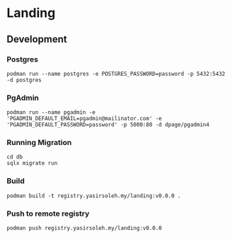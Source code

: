# Landing

## Development

### Postgres

```
podman run --name postgres -e POSTGRES_PASSWORD=password -p 5432:5432 -d postgres
```

### PgAdmin

```
podman run --name pgadmin -e 'PGADMIN_DEFAULT_EMAIL=pgadmin@mailinator.com' -e 'PGADMIN_DEFAULT_PASSWORD=password' -p 5000:80 -d dpage/pgadmin4
```

### Running Migration

```
cd db
sqlx migrate run
```

### Build

```
podman build -t registry.yasirsoleh.my/landing:v0.0.0 .
```

### Push to remote registry

```
podman push registry.yasirsoleh.my/landing:v0.0.0
```
